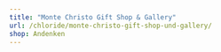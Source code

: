 ```yaml
---
title: "Monte Christo Gift Shop & Gallery"
url: /chloride/monte-christo-gift-shop-und-gallery/
shop: Andenken
---
```


